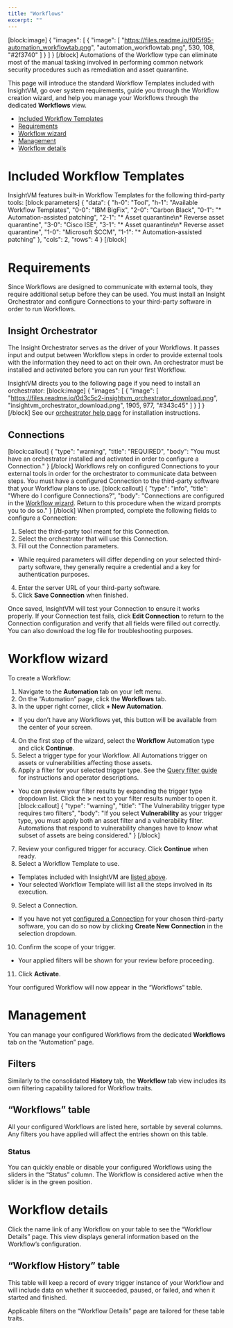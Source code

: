 ```yaml
---
title: "Workflows"
excerpt: ""
---
```

[block:image]
{
  "images": [
    {
      "image": [
        "https://files.readme.io/f0f5f95-automation_workflowtab.png",
        "automation_workflowtab.png",
        530,
        108,
        "#2f3740"
      ]
    }
  ]
}
[/block]
Automations of the Workflow type can eliminate most of the manual tasking involved in performing common network security procedures such as remediation and asset quarantine.

This page will introduce the standard Workflow Templates included with InsightVM, go over system requirements, guide you through the Workflow creation wizard, and help you manage your Workflows through the dedicated **Workflows** view.

* [Included Workflow Templates](doc:workflows#section-included-workflow-templates)
* [Requirements](doc:workflows#section-requirements)
* [Workflow wizard](doc:workflows#section-workflow-wizard)
* [Management](doc:workflows#section-management)
* [Workflow details](doc:workflows#section-workflow-details)

# Included Workflow Templates

InsightVM features built-in Workflow Templates for the following third-party tools:
[block:parameters]
{
  "data": {
    "h-0": "Tool",
    "h-1": "Available Workflow Templates",
    "0-0": "IBM BigFix",
    "2-0": "Carbon Black",
    "0-1": "* Automation-assisted patching",
    "2-1": "* Asset quarantine\n* Reverse asset quarantine",
    "3-0": "Cisco ISE",
    "3-1": "* Asset quarantine\n* Reverse asset quarantine",
    "1-0": "Microsoft SCCM",
    "1-1": "* Automation-assisted patching"
  },
  "cols": 2,
  "rows": 4
}
[/block]
# Requirements

Since Workflows are designed to communicate with external tools, they require additional setup before they can be used.  You must install an Insight Orchestrator and configure Connections to your third-party software in order to run Workflows.

## Insight Orchestrator

The Insight Orchestrator serves as the driver of your Workflows.  It passes input and output between Workflow steps in order to provide external tools with the information they need to act on their own.  An orchestrator must be installed and activated before you can run your first Workflow.

InsightVM directs you to the following page if you need to install an orchestrator:
[block:image]
{
  "images": [
    {
      "image": [
        "https://files.readme.io/0d3c5c2-insightvm_orchestrator_download.png",
        "insightvm_orchestrator_download.png",
        1905,
        977,
        "#343c45"
      ]
    }
  ]
}
[/block]
See our [orchestrator help page](https://insightconnect.help.rapid7.com/docs/install-and-activate-the-orchestrator) for installation instructions.

## Connections
[block:callout]
{
  "type": "warning",
  "title": "REQUIRED",
  "body": "You must have an orchestrator installed and activated in order to configure a Connection."
}
[/block]
Workflows rely on configured Connections to your external tools in order for the orchestrator to communicate data between steps.  You must have a configured Connection to the third-party software that your Workflow plans to use.
[block:callout]
{
  "type": "info",
  "title": "Where do I configure Connections?",
  "body": "Connections are configured in the [Workflow wizard](doc:workflows#section-workflow-wizard).  Return to this procedure when the wizard prompts you to do so."
}
[/block]
When prompted, complete the following fields to configure a Connection:

1. Select the third-party tool meant for this Connection.
2. Select the orchestrator that will use this Connection.
3. Fill out the Connection parameters.
 * While required parameters will differ depending on your selected third-party software, they generally require a credential and a key for authentication purposes.
4. Enter the server URL of your third-party software.
5. Click **Save Connection** when finished.

Once saved, InsightVM will test your Connection to ensure it works properly.  If your Connection test fails, click **Edit Connection** to return to the Connection configuration and verify that all fields were filled out correctly.  You can also download the log file for troubleshooting purposes.

# Workflow wizard

To create a Workflow:

1. Navigate to the **Automation** tab on your left menu.
2. On the “Automation” page, click the **Workflows** tab.
3. In the upper right corner, click **+ New Automation**.
 * If you don’t have any Workflows yet, this button will be available from the center of your screen.
4. On the first step of the wizard, select the **Workflow** Automation type and click **Continue**.
5. Select a trigger type for your Workflow.  All Automations trigger on assets or vulnerabilities affecting those assets.
6. Apply a filter for your selected trigger type.  See the [Query filter guide](doc:query-filter-guide) for instructions and operator descriptions.
 * You can preview your filter results by expanding the trigger type dropdown list.  Click the **\>** next to your filter results number to open it.
[block:callout]
{
  "type": "warning",
  "title": "The Vulnerability trigger type requires two filters",
  "body": "If you select **Vulnerability** as your trigger type, you must apply both an asset filter and a vulnerability filter.  Automations that respond to vulnerability changes have to know what subset of assets are being considered."
}
[/block]
7. Review your configured trigger for accuracy.  Click **Continue** when ready.
8. Select a Workflow Template to use.
 * Templates included with InsightVM are [listed above](doc:workflows#section-included-workflow-templates).
 * Your selected Workflow Template will list all the steps involved in its execution.
9. Select a Connection.
 * If you have not yet [configured a Connection](doc:workflows#section-connections) for your chosen third-party software, you can do so now by clicking **Create New Connection** in the selection dropdown.
10. Confirm the scope of your trigger.
 * Your applied filters will be shown for your review before proceeding.
11. Click **Activate**.

Your configured Workflow will now appear in the “Workflows” table.

# Management

You can manage your configured Workflows from the dedicated **Workflows** tab on the “Automation” page.

## Filters

Similarly to the consolidated **History** tab, the **Workflow** tab view includes its own filtering capability tailored for Workflow traits.

## “Workflows” table

All your configured Workflows are listed here, sortable by several columns.  Any filters you have applied will affect the entries shown on this table.

### Status

You can quickly enable or disable your configured Workflows using the sliders in the “Status” column.  The Workflow is considered active when the slider is in the green position.

# Workflow details

Click the name link of any Workflow on your table to see the “Workflow Details” page.  This view displays general information based on the Workflow’s configuration.

## “Workflow History” table

This table will keep a record of every trigger instance of your Workflow and will include data on whether it succeeded, paused, or failed, and when it started and finished.

Applicable filters on the “Workflow Details” page are tailored for these table traits.